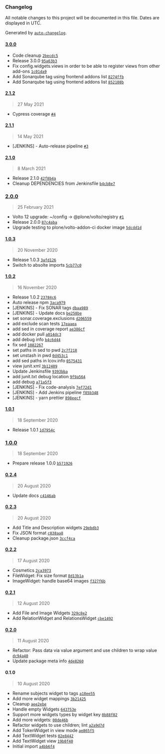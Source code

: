 ### Changelog

All notable changes to this project will be documented in this file. Dates are displayed in UTC.

Generated by [`auto-changelog`](https://github.com/CookPete/auto-changelog).

#### [3.0.0](https://github.com/eea/volto-widgets-view/compare/2.1.2...3.0.0)

- Code cleanup [`2becdc5`](https://github.com/eea/volto-widgets-view/commit/2becdc5a196edaa9db8d1741cd7752fdac39013f)
- Release 3.0.0 [`95a63b3`](https://github.com/eea/volto-widgets-view/commit/95a63b3745100fe1bf59bf6e63258554d2685239)
- Fix config.widgets.views in order to be able to register views from other add-ons [`1c01da9`](https://github.com/eea/volto-widgets-view/commit/1c01da963a43339422019ab2a07ec46db1abed82)
- Add Sonarqube tag using frontend addons list [`8274ffb`](https://github.com/eea/volto-widgets-view/commit/8274ffb7e96066c21680b2addfcd131a52aaa461)
- Add Sonarqube tag using frontend addons list [`852108b`](https://github.com/eea/volto-widgets-view/commit/852108bf32a2e16e0f1212f993a2c467ada89a69)

#### [2.1.2](https://github.com/eea/volto-widgets-view/compare/2.1.1...2.1.2)

> 27 May 2021

- Cypress coverage [`#4`](https://github.com/eea/volto-widgets-view/pull/4)

#### [2.1.1](https://github.com/eea/volto-widgets-view/compare/2.1.0...2.1.1)

> 14 May 2021

- [JENKINS] - Auto-release pipeline [`#3`](https://github.com/eea/volto-widgets-view/pull/3)

#### [2.1.0](https://github.com/eea/volto-widgets-view/compare/2.0.0...2.1.0)

> 8 March 2021

- Release 2.1.0 [`42f8b4a`](https://github.com/eea/volto-widgets-view/commit/42f8b4a9a557946e95ae19256cb3dc588c349078)
- Cleanup DEPENDENCIES from Jenkinsfile [`b4cb8e7`](https://github.com/eea/volto-widgets-view/commit/b4cb8e7e4749c393f7d6e92265bb4afe25b3402b)

### [2.0.0](https://github.com/eea/volto-widgets-view/compare/1.0.3...2.0.0)

> 25 February 2021

- Volto 12 upgrade: ~/config -&gt; @plone/volto/registry [`#1`](https://github.com/eea/volto-widgets-view/pull/1)
- Release 2.0.0 [`87c4aba`](https://github.com/eea/volto-widgets-view/commit/87c4aba330c09bdc168c5dc0213dcebf6262b8b4)
- Upgrade testing to plone/volto-addon-ci docker image [`5dcdd1d`](https://github.com/eea/volto-widgets-view/commit/5dcdd1ddd142a0f91d2fad04615e725577b046e8)

#### [1.0.3](https://github.com/eea/volto-widgets-view/compare/1.0.2...1.0.3)

> 20 November 2020

- Release 1.0.3 [`3afd126`](https://github.com/eea/volto-widgets-view/commit/3afd126992b28e91d1ba5e559ffa5f4cb6959584)
- Switch to absolte imports [`5cb77c0`](https://github.com/eea/volto-widgets-view/commit/5cb77c0f90dc8af17391f8f9f8cf49c3eb47058c)

#### [1.0.2](https://github.com/eea/volto-widgets-view/compare/1.0.1...1.0.2)

> 16 November 2020

- Release 1.0.2 [`23784c6`](https://github.com/eea/volto-widgets-view/commit/23784c62990d544daf08cf46cca24c43c116498c)
- Auto release npm [`3aca979`](https://github.com/eea/volto-widgets-view/commit/3aca979d10374464376e012af775ae265c3ad2d7)
- [JENKINS] - Fix SONAR tags [`dbaa989`](https://github.com/eea/volto-widgets-view/commit/dbaa98951b0414b9cb73c99bd5e94d20142f3e73)
- [JENKINS] - Update docs [`be258be`](https://github.com/eea/volto-widgets-view/commit/be258bebee474a8145c745bf509a160028c3abec)
- set sonar.coverage.exclusions [`d206559`](https://github.com/eea/volto-widgets-view/commit/d206559918d46b898d7eb8d6e94df50410cfdd51)
- add exclude scan tests [`17eaaea`](https://github.com/eea/volto-widgets-view/commit/17eaaeaeaeaa6bf41346af5a8fa49de15df892fb)
- add sed in coverage report [`ae386cf`](https://github.com/eea/volto-widgets-view/commit/ae386cf3d62c4a8e7d14637708be340530915e6c)
- add docker pull [`a014dc3`](https://github.com/eea/volto-widgets-view/commit/a014dc377ee9f0310d9fdab81863fd626864b0e1)
- add debug info [`b4c6d44`](https://github.com/eea/volto-widgets-view/commit/b4c6d44c4de8f4a801782482d3ac15e6cf0125de)
- fix sed [`1082267`](https://github.com/eea/volto-widgets-view/commit/10822678efd4186a6f67f3461f651dffedd47a3d)
- set paths in sed to pwd [`2c7f218`](https://github.com/eea/volto-widgets-view/commit/2c7f21808a8cbf8cc3452a1a9feeebe37ae6e1d5)
- set unstash in pwd [`0d453c1`](https://github.com/eea/volto-widgets-view/commit/0d453c1c372d35820b99a1b82359583907f74ba9)
- add sed paths in lcov.info [`0575431`](https://github.com/eea/volto-widgets-view/commit/05754315c4cec096357ad2bc6ad78d3f16957651)
- view junit.xml [`3b12409`](https://github.com/eea/volto-widgets-view/commit/3b124092097d175e2c7955a5fff543b7a9535fd1)
- Update Jenkinsfile [`9393bba`](https://github.com/eea/volto-widgets-view/commit/9393bbaf82b0e7e65f1738adb925a22f912ba2aa)
- add junit.txt debug location [`9f9a564`](https://github.com/eea/volto-widgets-view/commit/9f9a564323b742f0d904a27e438d02b886bfdfd2)
- add debug [`a71a5f3`](https://github.com/eea/volto-widgets-view/commit/a71a5f3882a869d48a62c40a642737a1eb4c81a2)
- [JENKINS] - Fix code-analysis [`7ef72d1`](https://github.com/eea/volto-widgets-view/commit/7ef72d1fe5392c3d1478c629ed8d48c406ca1d0a)
- [JENKINS] - Add Jenkins pipeline [`f85b348`](https://github.com/eea/volto-widgets-view/commit/f85b3482aba96fd2942afad11ae3051d806df738)
- [JENKINS] - yarn prettier [`898eecf`](https://github.com/eea/volto-widgets-view/commit/898eecf219ffca8a09b431c0439c33d92cbe7de9)

#### [1.0.1](https://github.com/eea/volto-widgets-view/compare/1.0.0...1.0.1)

> 18 September 2020

- Release 1.0.1 [`1d7954c`](https://github.com/eea/volto-widgets-view/commit/1d7954c758cfc03e8e3d896c49233d47b509d56c)

### [1.0.0](https://github.com/eea/volto-widgets-view/compare/0.2.4...1.0.0)

> 18 September 2020

- Prepare release 1.0.0 [`b571926`](https://github.com/eea/volto-widgets-view/commit/b5719264c18d374c6a85b10c051f6343f843b965)

#### [0.2.4](https://github.com/eea/volto-widgets-view/compare/0.2.3...0.2.4)

> 20 August 2020

- Update docs [`c4146ab`](https://github.com/eea/volto-widgets-view/commit/c4146abe9202655772ced160046e20bb71e06785)

#### [0.2.3](https://github.com/eea/volto-widgets-view/compare/0.2.2...0.2.3)

> 20 August 2020

- Add Title and Description widgets [`29ebdb3`](https://github.com/eea/volto-widgets-view/commit/29ebdb3a7126aec9455f35d59766895667e19340)
- Fix JSON format [`c038aa8`](https://github.com/eea/volto-widgets-view/commit/c038aa8f1ff783c8d35f639c89955417f2c18293)
- Cleanup package.json [`3ccf4ca`](https://github.com/eea/volto-widgets-view/commit/3ccf4ca7b3dc024b29cc20fae2273733777fbcdd)

#### [0.2.2](https://github.com/eea/volto-widgets-view/compare/0.2.1...0.2.2)

> 17 August 2020

- Cosmetics [`2ca3973`](https://github.com/eea/volto-widgets-view/commit/2ca3973052369b9f9527db2ef740b103f7d8c6cf)
- FileWidget: Fix size format [`8d13b1a`](https://github.com/eea/volto-widgets-view/commit/8d13b1a47b3ea67b5919ead956b5562961aa71ba)
- ImageWidget: handle base64 images [`f327f6b`](https://github.com/eea/volto-widgets-view/commit/f327f6bfb3e2a76a803ee83089a5cd0fe290002d)

#### [0.2.1](https://github.com/eea/volto-widgets-view/compare/0.2.0...0.2.1)

> 12 August 2020

- Add File and Image Widgets [`329c8e2`](https://github.com/eea/volto-widgets-view/commit/329c8e27d1c6855e5c16587356cf3b4a736e7420)
- Add RelationWidget and RelationsWidget [`cbe1492`](https://github.com/eea/volto-widgets-view/commit/cbe14921242b29650408e71a996cadad713a657b)

#### [0.2.0](https://github.com/eea/volto-widgets-view/compare/0.1.0...0.2.0)

> 11 August 2020

- Refactor: Pass data via value argument and use children to wrap value [`dc94a40`](https://github.com/eea/volto-widgets-view/commit/dc94a40ad680f955f29144b48de97797f8144d70)
- Update package meta info [`4de8260`](https://github.com/eea/volto-widgets-view/commit/4de82601655d2c57e6c47a9285ef69cbc01c16a0)

#### 0.1.0

> 10 August 2020

- Rename subjects widget to tags [`a18ee55`](https://github.com/eea/volto-widgets-view/commit/a18ee55cc7b487bf12b869eda2fb0a228a87b862)
- Add more widget mappings [`3b21425`](https://github.com/eea/volto-widgets-view/commit/3b21425b4aae6dfad10430d060cbd608e1319f66)
- Cleanup [`aee2ebe`](https://github.com/eea/volto-widgets-view/commit/aee2ebe0bd0a55fcc8e921f284b0315f1174045f)
- Handle empty Widgets [`643753e`](https://github.com/eea/volto-widgets-view/commit/643753ef15a28651d2a810da2b9394cc7a80b7bd)
- Support more widgets types by widget key [`0b88f02`](https://github.com/eea/volto-widgets-view/commit/0b88f028779f665debe0b7c2ef0ced65658e6f90)
- Add more widgets: [`00de46b`](https://github.com/eea/volto-widgets-view/commit/00de46be749b03118dca585c9b8cf50b1814038f)
- Refactor widgets to use children; lint [`a2a9d7d`](https://github.com/eea/volto-widgets-view/commit/a2a9d7dff48b659f024b20c58293f72f60567131)
- Add TokenWidget in view mode [`ae865f5`](https://github.com/eea/volto-widgets-view/commit/ae865f5ec069391e2a0a96b111cb1ac90f8e550c)
- Add TextWidget tests [`02e8442`](https://github.com/eea/volto-widgets-view/commit/02e8442e84a83727dbfe3f6b5f872a00aa6d4fa9)
- Add TextWidget view [`19b0f40`](https://github.com/eea/volto-widgets-view/commit/19b0f40bb6d9bed3005df9eb2a8996f82936a3d7)
- Initial import [`a4bb6f4`](https://github.com/eea/volto-widgets-view/commit/a4bb6f435d90794f1576a792d7d77fbbf5ddb1df)
